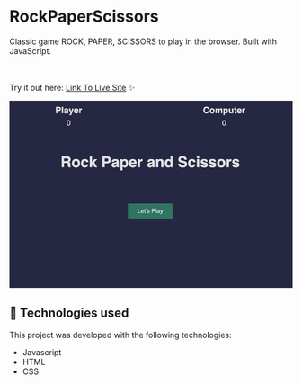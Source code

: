 # RockPaperScissors

Classic game ROCK, PAPER, SCISSORS to play in the browser. Built with JavaScript.

<br><br>Try it out here: [Link To Live Site](https://beckygia.github.io/RockPaperScissors/) ✨

![demo](https://github.com/beckygia/RockPaperScissors/blob/main/rockpaperscissors.gif)

## 🚀 Technologies used

This project was developed with the following technologies:

- Javascript
- HTML
- CSS
